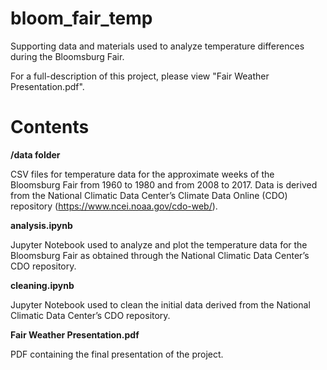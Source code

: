 # bloom_fair_temp
Supporting data and materials used to analyze temperature differences during the Bloomsburg Fair.

For a full-description of this project, please view "Fair Weather Presentation.pdf".

# Contents
<b>/data folder</b>

CSV files for temperature data for the approximate weeks of the Bloomsburg Fair from 1960 to 1980 and from 2008 to 2017. Data is derived from the National Climatic Data Center’s Climate Data Online (CDO) repository (https://www.ncei.noaa.gov/cdo-web/).

<b>analysis.ipynb</b>

Jupyter Notebook used to analyze and plot the temperature data for the Bloomsburg Fair as obtained through the National Climatic Data Center’s CDO repository.

<b>cleaning.ipynb</b>

Jupyter Notebook used to clean the initial data derived from the National Climatic Data Center’s CDO repository.

<b>Fair Weather Presentation.pdf</b>

PDF containing the final presentation of the project.
